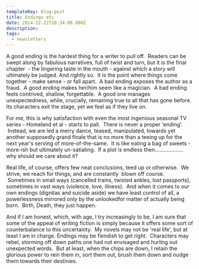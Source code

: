 ```yaml
---
templateKey: blog-post
title: Endings etc
date: 2014-12-22T18:34:08.000Z
description: 
tags: 
  - newsletters
---
```


A good ending is the hardest thing for a writer to pull off.  Readers can be swept along by fabulous narratives, full of twist and turn, but it is the final chapter  - the lingering taste in the mouth - against which a story will ultimately be judged. And rightly so.  It is the point where things come together - make sense - or fall apart.  A bad ending exposes the author as a fraud.  A good ending makes her/him seem like a magician.  A bad ending feels contrived, shallow, forgettable.  A good one manages unexpectedness, while, crucially, remaining true to all that has gone before. Its characters exit the stage, yet we feel as if they live on.

For me, this is why satisfaction with even the most ingenious seasonal TV series - Homeland et al - starts to pall.  There is never a proper 'ending'.  Instead, we are led a merry dance, teased, manipulated, towards yet another supposedly grand finale that is no more than a teeing up for the next year's serving of more-of-the-same.  It is like eating a bag of sweets - more-ish but ultimately un-satiating.  If a plot is endless then................... why should we care about it?

Real life, of course, offers few neat conclusions, teed up or otherwise.  We strive, we reach for things, and are constantly  blown off course.  Sometimes in small ways (cancelled trains, twisted ankles, lost passports), sometimes in vast ways (violence, love, illness).  And when it comes to our own endings (dignitas and suicide aside) we have least control of all, a powerlessness mirrored only by the unlookedfor matter of actually being born.  Birth, Death, they just happen.

And if I am honest, which, with age, I try increasingly to be, I am sure that some of the appeal of writing fiction is simply because it offers some sort of counterbalance to this uncertainty.  My novels may not be 'real life', but at least I am in charge. Endings may be fiendish to get right.  Characters may rebel, storming off down paths one had not envisaged and hurling out unexpected words.  But at least, when the chips are down, I retain the glorious power to rein them in, sort them out, brush them down and nudge them towards their destinies.
